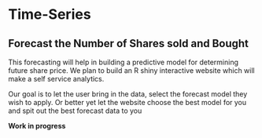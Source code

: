 # Time-Series
 
 ## Forecast the Number of Shares sold and Bought
 
 This forecasting will help in building a predictive model for determining future share price. We plan to build an R shiny interactive website which will make a self service analytics. 
 
 Our goal is to let the user bring in the data, select the forecast model they wish to apply. Or better yet let the website choose the best model for you and spit out the best forecast data to you
  
**Work in progress**
